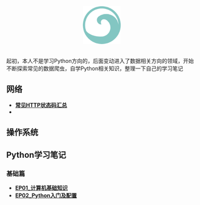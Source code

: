 <div align="center">
    <img src="/assets/img/logo.png" width="100px">
</div>
<br>

起初，本人不是学习Python方向的，后面变动进入了数据相关方向的领域，开始不断探索常见的数据爬虫，自学Python相关知识，整理一下自己的学习笔记

## 网络

- **[常见HTTP状态码汇总](/web-rel/http-status-code.md)**
- 

## 操作系统


## Python学习笔记
### 基础篇
- **[EP01_计算机基础知识](/python-basic/📘EP01_计算机基础知识.md)**
- **[EP02_Python入门及配置](/python-basic/📘EP02_Python入门及配置.md)**